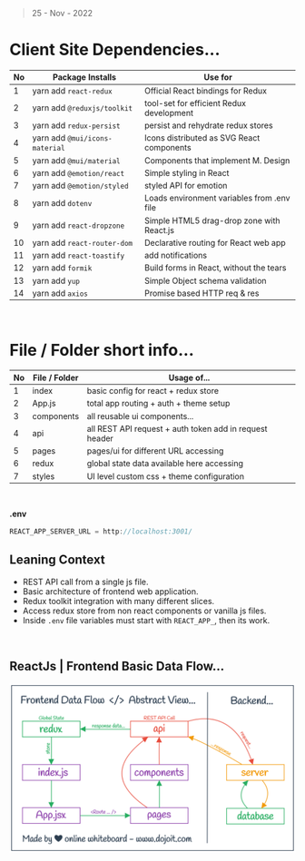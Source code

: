 > 25 - Nov - 2022


# Client Site Dependencies...

|No| Package Installs           | Use for                                       |
|--|----------------------------|-----------------------------------------------|
|1 | yarn add `react-redux`     | Official React bindings for Redux             |
|2 | yarn add `@reduxjs/toolkit`| tool-set for efficient Redux development      |
|3 | yarn add `redux-persist`   | persist and rehydrate redux stores            |
|4 | yarn add `@mui/icons-material`| Icons distributed as SVG React components  |
|5 | yarn add `@mui/material`   | Components that implement M. Design           |
|6 | yarn add `@emotion/react`  | Simple styling in React                       |
|7 | yarn add `@emotion/styled` | styled API for emotion                        |
|8 | yarn add `dotenv`          | Loads environment variables from .env file    |
|9 | yarn add `react-dropzone`  | Simple HTML5 drag-drop zone with React.js     |
|10| yarn add `react-router-dom`| Declarative routing for React web app         |
|11| yarn add `react-toastify`  | add notifications                             |
|12| yarn add `formik`          | Build forms in React, without the tears       |
|13| yarn add `yup`             | Simple Object schema validation               |
|14| yarn add `axios`           | Promise based HTTP req & res                  |


<br />

# File / Folder short info...
|No| File / Folder | Usage of...                                |
|--|---------------|--------------------------------------------|
|1 | index         | basic config for react + redux store       |
|2 | App.js        | total app routing + auth + theme setup     |
|3 | components    | all reusable ui components...              |
|4 | api          | all REST API request + auth token add in request header |
|5 | pages         | pages/ui for different URL accessing       |
|6 | redux         | global state data available here accessing |
|7 | styles        | UI level custom css + theme configuration  |

<br />

**.env**

```js
REACT_APP_SERVER_URL = http://localhost:3001/
```


## Leaning Context
* REST API call from a single js file.
* Basic architecture of frontend web application.
* Redux toolkit integration with many different slices.
* Access redux store from non react components or vanilla js files.
* Inside `.env` file variables must start with `REACT_APP_`, then its work.

<br />

## ReactJs | Frontend Basic Data Flow...
<img src="./public/frontendDataFlow.png" />